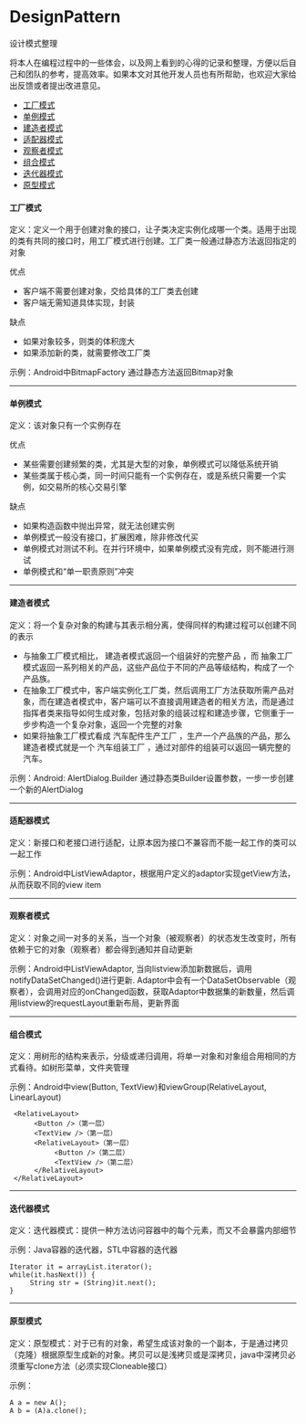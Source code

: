 # DesignPattern
设计模式整理

将本人在编程过程中的一些体会，以及网上看到的心得的记录和整理，方便以后自己和团队的参考，提高效率。如果本文对其他开发人员也有所帮助，也欢迎大家给出反馈或者提出改进意见。

*	[工厂模式](#factory)
*	[单例模式](#singleton)
*	[建造者模式](#builder)
*	[适配器模式](#adaptor)
*	[观察者模式](#observer)
*	[组合模式](#composite)
*	[迭代器模式](#iterator)
*	[原型模式](#prototype)

<h4 id="factory">工厂模式</h4>

定义：定义一个用于创建对象的接口，让子类决定实例化成哪一个类。适用于出现的类有共同的接口时，用工厂模式进行创建。工厂类一般通过静态方法返回指定的对象

优点
*   客户端不需要创建对象，交给具体的工厂类去创建
*   客户端无需知道具体实现，封装

缺点
*   如果对象较多，则类的体积庞大
*   如果添加新的类，就需要修改工厂类


示例：Android中BitmapFactory 通过静态方法返回Bitmap对象

---

<h4 id="singleton">单例模式</h4>

定义：该对象只有一个实例存在

优点
*   某些需要创建频繁的类，尤其是大型的对象，单例模式可以降低系统开销
*   某些类属于核心类，同一时间只能有一个实例存在，或是系统只需要一个实例，如交易所的核心交易引擎

缺点
*   如果构造函数中抛出异常，就无法创建实例
*   单例模式一般没有接口，扩展困难，除非修改代买
*   单例模式对测试不利。在并行环境中，如果单例模式没有完成，则不能进行测试
*   单例模式和“单一职责原则”冲突

---

<h4 id="builder">建造者模式</h4>

定义：将一个复杂对象的构建与其表示相分离，使得同样的构建过程可以创建不同的表示

*   与抽象工厂模式相比， 建造者模式返回一个组装好的完整产品 ，而 抽象工厂模式返回一系列相关的产品，这些产品位于不同的产品等级结构，构成了一个产品族。
*   在抽象工厂模式中，客户端实例化工厂类，然后调用工厂方法获取所需产品对象，而在建造者模式中，客户端可以不直接调用建造者的相关方法，而是通过指挥者类来指导如何生成对象，包括对象的组装过程和建造步骤，它侧重于一步步构造一个复杂对象，返回一个完整的对象
*   如果将抽象工厂模式看成 汽车配件生产工厂 ，生产一个产品族的产品，那么建造者模式就是一个 汽车组装工厂 ，通过对部件的组装可以返回一辆完整的汽车。

示例：Android: AlertDialog.Builder 通过静态类Builder设置参数，一步一步创建一个新的AlertDialog

---

<h4 id="adaptor">适配器模式</h4>

定义：新接口和老接口进行适配，让原本因为接口不兼容而不能一起工作的类可以一起工作

示例：Android中ListViewAdaptor，根据用户定义的adaptor实现getView方法，从而获取不同的view item

---

<h4 id="observer">观察者模式</h4>

定义：对象之间一对多的关系，当一个对象（被观察者）的状态发生改变时，所有依赖于它的对象（观察者）都会得到通知并自动更新

示例：Android中ListViewAdaptor, 当向listview添加新数据后，调用notifyDataSetChanged()进行更新. Adaptor中会有一个DataSetObservable（观察者），会调用对应的onChanged函数，获取Adaptor中数据集的新数量，然后调用listview的requestLayout重新布局，更新界面

---

<h4 id="composite">组合模式</h4>

定义：用树形的结构来表示，分级或递归调用，将单一对象和对象组合用相同的方式看待。如树形菜单，文件夹管理

示例：Android中view(Button, TextView)和viewGroup(RelativeLayout, LinearLayout)

     <RelativeLayout>
          <Button />（第一层）
          <TextView />（第一层）
          <RelativeLayout>（第一层）
               <Button />（第二层）
               <TextView />（第二层）
          </RelativeLayout>
     </RelativeLayout>

---

<h4 id="iterator">迭代器模式</h4>

定义：迭代器模式：提供一种方法访问容器中的每个元素，而又不会暴露内部细节

示例：Java容器的迭代器，STL中容器的迭代器

    Iterator it = arrayList.iterator();
    while(it.hasNext()) {
         String str = (String)it.next();
    }

---

<h4 id="prototype">原型模式</h4>

定义：原型模式：对于已有的对象，希望生成该对象的一个副本，于是通过拷贝（克隆）根据原型生成新的对象。拷贝可以是浅拷贝或是深拷贝，java中深拷贝必须重写clone方法（必须实现Cloneable接口）

示例：

    A a = new A();
    A b = (A)a.clone();
